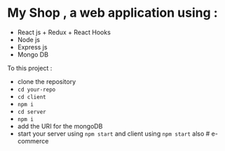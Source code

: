 # My Shop , a web application using :

- React js + Redux + React Hooks
- Node js 
- Express js 
- Mongo DB

To this project : 

- clone the repository 
- `cd your-repo`
- `cd client`
- `npm i`
- `cd server`
- `npm i`
- add the URI for the mongoDB
- start your server using `npm start` and client using `npm start` also
#   e - c o m m e r c e  
 